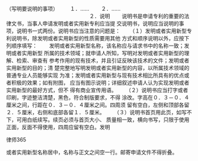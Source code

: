 
 （写明要说明的事项） 
 　　１．…… 
 　　２．…… 
 　　　　　　　　　　　　　　　　２．说明 
 　　说明书是申请专利的重要的法律文书，当事人申请发明或者实用新专利应当提 
 交说明书，说明应当说明的事项，说明书一式两份。说明书应当注意的问题是： 
 　　（１）发明或者实用新型专利说明书，除发明或者实用新型的性质需要用其他 
 方式和顺序说明以外，应按下列顺序填写： 
 　　发明或者实用新型名称，该名称应与请求书中的名称一致；发明或者实用新型 
 所属的技术领域；就申请人所知，写明对发明或者实用新型的理解、检索、审查有 
 参考作用的现有技术，并且引证反映该技术的文件；发明或者实用新型的目的；清 
 楚完整地写明发明或者实用新型的内容，以所属技术领域的普通专业人员能够实现 
 为准；发明或者实用新型与现有技术相比所具有的优点或者积极的效果；如有附图， 
 应当有图示说明；详细叙述申请人认为实现发明或者实用新型的最好方式，但不 
 得有商业宣传用语。 
 　　（２）说明书应当打字或者印刷，字迹整洁清楚，黑色，符合制版要求，不得 
 涂改。字高在０．３－０．４厘米之间，行距在０．３－０．４厘米之间。四周须 
 留有空白，左侧和顶部各留２．５厘米，右侧和底部各留１．５厘米。 
 　　（３）说明书首页用此页，如写不下，可用白纸续写。续页必须与首页大小、 
 质量相一致，横向书写，只限于使用正面，反面不得使用，四周应留有空白。发明 




 
律师365






 或者实用新型名称居中，名称与正文之间空一行。邮寄申请文件不得折叠。 


 

 
 
 
 
 
  


  
 

  


  


  
 
 
 
 

